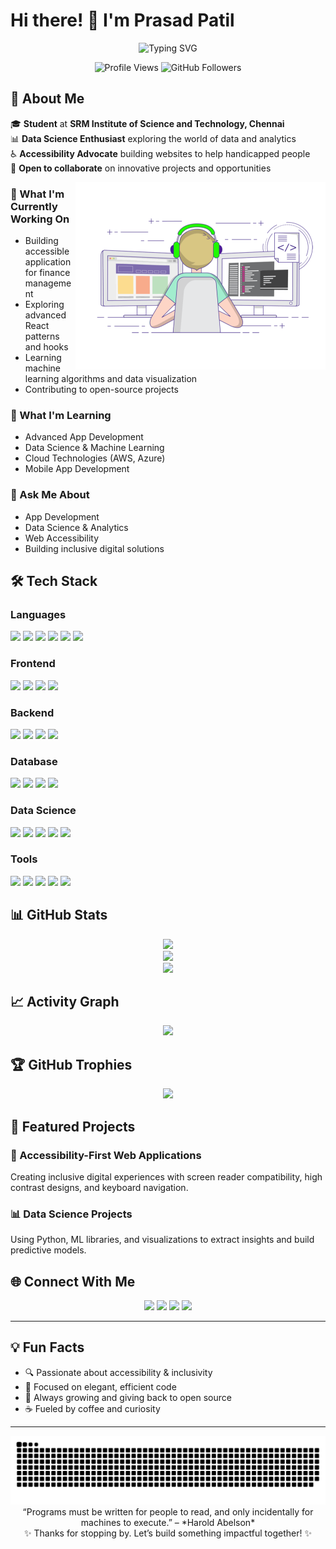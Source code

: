 # Hi there! 👋 I'm Prasad Patil

<div align="center">
  <img src="https://readme-typing-svg.demolab.com?font=Fira+Code&duration=3000&pause=500&color=F7ABBA&center=true&vCenter=true&width=600&lines=Hi+I+am+Prasad+Patil;Data+Science+Enthusiast;Application+Developer;Building+Accessible+Solutions;Always+Learning+New+Things!" alt="Typing SVG" />
</div>

<p align="center">
  <img src="https://komarev.com/ghpvc/?username=VEDANTMODI21&label=Profile%20Views&color=FF69B4&style=flat-square" alt="Profile Views" />
  <img src="https://img.shields.io/github/followers/VEDANTMODI21?label=Followers&style=social" alt="GitHub Followers" />
</p>

## 🚀 About Me

🎓 **Student** at **SRM Institute of Science and Technology, Chennai**  
📊 **Data Science Enthusiast** exploring the world of data and analytics  
♿ **Accessibility Advocate** building websites to help handicapped people  
🌟 **Open to collaborate** on innovative projects and opportunities  

<img align="right" alt="Coding" width="400" src="https://raw.githubusercontent.com/devSouvik/devSouvik/master/gif3.gif">

### 🔭 What I'm Currently Working On
- Building accessible application for finance management
- Exploring advanced React patterns and hooks
- Learning machine learning algorithms and data visualization
- Contributing to open-source projects

### 🌱 What I'm Learning
- Advanced App Development
- Data Science & Machine Learning
- Cloud Technologies (AWS, Azure)
- Mobile App Development

### 💬 Ask Me About
- App Development
- Data Science & Analytics
- Web Accessibility
- Building inclusive digital solutions

## 🛠️ Tech Stack

### Languages
<p>
  <img src="https://img.shields.io/badge/-JavaScript-F7DF1E?style=flat&logo=javascript&logoColor=black"/>
  <img src="https://img.shields.io/badge/-Python-3776AB?style=flat&logo=python&logoColor=white"/>
  <img src="https://img.shields.io/badge/-Java-ED8B00?style=flat&logo=java&logoColor=white"/>
  <img src="https://img.shields.io/badge/-C++-00599C?style=flat&logo=c%2B%2B&logoColor=white"/>
  <img src="https://img.shields.io/badge/-HTML5-E34F26?style=flat&logo=html5&logoColor=white"/>
  <img src="https://img.shields.io/badge/-CSS3-1572B6?style=flat&logo=css3&logoColor=white"/>
</p>

### Frontend
<p>
  <img src="https://img.shields.io/badge/-React-20232A?style=flat&logo=react&logoColor=61DAFB"/>
  <img src="https://img.shields.io/badge/-Redux-593D88?style=flat&logo=redux&logoColor=white"/>
  <img src="https://img.shields.io/badge/-Tailwind_CSS-38B2AC?style=flat&logo=tailwind-css&logoColor=white"/>
  <img src="https://img.shields.io/badge/-Material_UI-0081CB?style=flat&logo=mui&logoColor=white"/>
</p>

### Backend
<p>
  <img src="https://img.shields.io/badge/-Node.js-339933?style=flat&logo=node.js&logoColor=white"/>
  <img src="https://img.shields.io/badge/-Express.js-000000?style=flat&logo=express&logoColor=white"/>
  <img src="https://img.shields.io/badge/-Django-092E20?style=flat&logo=django&logoColor=white"/>
  <img src="https://img.shields.io/badge/-Flask-000000?style=flat&logo=flask&logoColor=white"/>
</p>

### Database
<p>
  <img src="https://img.shields.io/badge/-MongoDB-47A248?style=flat&logo=mongodb&logoColor=white"/>
  <img src="https://img.shields.io/badge/-MySQL-4479A1?style=flat&logo=mysql&logoColor=white"/>
  <img src="https://img.shields.io/badge/-PostgreSQL-336791?style=flat&logo=postgresql&logoColor=white"/>
  <img src="https://img.shields.io/badge/-Firebase-FFCA28?style=flat&logo=firebase&logoColor=black"/>
</p>

### Data Science
<p>
  <img src="https://img.shields.io/badge/-Pandas-150458?style=flat&logo=pandas&logoColor=white"/>
  <img src="https://img.shields.io/badge/-NumPy-013243?style=flat&logo=numpy&logoColor=white"/>
  <img src="https://img.shields.io/badge/-Scikit_Learn-F7931E?style=flat&logo=scikit-learn&logoColor=white"/>
  <img src="https://img.shields.io/badge/-TensorFlow-FF6F00?style=flat&logo=tensorflow&logoColor=white"/>
  <img src="https://img.shields.io/badge/-Jupyter-F37626?style=flat&logo=jupyter&logoColor=white"/>
</p>

### Tools
<p>
  <img src="https://img.shields.io/badge/-Git-F05032?style=flat&logo=git&logoColor=white"/>
  <img src="https://img.shields.io/badge/-GitHub-181717?style=flat&logo=github&logoColor=white"/>
  <img src="https://img.shields.io/badge/-VSCode-007ACC?style=flat&logo=visual-studio-code&logoColor=white"/>
  <img src="https://img.shields.io/badge/-Postman-FF6C37?style=flat&logo=postman&logoColor=white"/>
  <img src="https://img.shields.io/badge/-Figma-F24E1E?style=flat&logo=figma&logoColor=white"/>
</p>

## 📊 GitHub Stats

<div align="center">
  <img src="https://github-readme-stats.vercel.app/api?username=VEDANTMODI21&theme=radical&hide_border=false&include_all_commits=true&count_private=true" />
  <br/>
  <img src="https://github-readme-streak-stats.herokuapp.com/?user=VEDANTMODI21&theme=radical&hide_border=false" />
  <br/>
  <img src="https://github-readme-stats.vercel.app/api/top-langs/?username=VEDANTMODI21&theme=radical&hide_border=false&layout=compact" />
</div>

## 📈 Activity Graph

<div align="center">
  <img src="https://github-readme-activity-graph.vercel.app/graph?username=VEDANTMODI21&theme=tokyo-night&hide_border=true&radius=10" />
</div>

## 🏆 GitHub Trophies

<div align="center">
  <img src="https://github-profile-trophy.vercel.app/?username=VEDANTMODI21&theme=radical&no-frame=true&row=1&margin-w=10" />
</div>

## 💼 Featured Projects

### 🌟 Accessibility-First Web Applications
Creating inclusive digital experiences with screen reader compatibility, high contrast designs, and keyboard navigation.

### 📊 Data Science Projects
Using Python, ML libraries, and visualizations to extract insights and build predictive models.

## 🌐 Connect With Me

<p align="center">
  <a href="https://vedantmodi21.github.io/vedantmodi/"><img src="https://img.shields.io/badge/Portfolio-FF5722?style=for-the-badge&logo=todoist&logoColor=white" /></a>
  <a href="https://www.linkedin.com/in/vedant-modi-b99b0628a/"><img src="https://img.shields.io/badge/LinkedIn-0077B5?style=for-the-badge&logo=linkedin&logoColor=white" /></a>
  <a href="https://github.com/VEDANTMODI21"><img src="https://img.shields.io/badge/GitHub-181717?style=for-the-badge&logo=github&logoColor=white" /></a>
  <a href="mailto:vedantmodi2101@gmail.com"><img src="https://img.shields.io/badge/Email-D14836?style=for-the-badge&logo=gmail&logoColor=white" /></a>
</p>

---

## 💡 Fun Facts

- 🔍 Passionate about accessibility & inclusivity  
- 🎯 Focused on elegant, efficient code  
- 🚀 Always growing and giving back to open source  
- ☕ Fueled by coffee and curiosity  

---

<div align="center">
  <img src="https://raw.githubusercontent.com/platane/snk/output/github-contribution-grid-snake-dark.svg" />
</div>

<div align="center">
  “Programs must be written for people to read, and only incidentally for machines to execute.” – *Harold Abelson*  
  <br/>✨ Thanks for stopping by. Let’s build something impactful together! ✨
</div>
